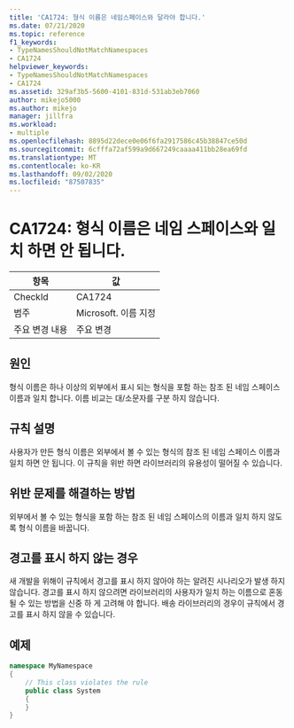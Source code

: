 ```yaml
---
title: 'CA1724: 형식 이름은 네임스페이스와 달라야 합니다.'
ms.date: 07/21/2020
ms.topic: reference
f1_keywords:
- TypeNamesShouldNotMatchNamespaces
- CA1724
helpviewer_keywords:
- TypeNamesShouldNotMatchNamespaces
- CA1724
ms.assetid: 329af3b5-5600-4101-831d-531ab3eb7060
author: mikejo5000
ms.author: mikejo
manager: jillfra
ms.workload:
- multiple
ms.openlocfilehash: 8895d22dece0e06f6fa2917586c45b38847ce50d
ms.sourcegitcommit: 6cfffa72af599a9d667249caaaa411bb28ea69fd
ms.translationtype: MT
ms.contentlocale: ko-KR
ms.lasthandoff: 09/02/2020
ms.locfileid: "87507835"
---
```

# <a name="ca1724-type-names-should-not-match-namespaces"></a>CA1724: 형식 이름은 네임 스페이스와 일치 하면 안 됩니다.

|항목|값|
|-|-|
|CheckId|CA1724|
|범주|Microsoft. 이름 지정|
|주요 변경 내용|주요 변경|

## <a name="cause"></a>원인

형식 이름은 하나 이상의 외부에서 표시 되는 형식을 포함 하는 참조 된 네임 스페이스 이름과 일치 합니다. 이름 비교는 대/소문자를 구분 하지 않습니다.

## <a name="rule-description"></a>규칙 설명

사용자가 만든 형식 이름은 외부에서 볼 수 있는 형식의 참조 된 네임 스페이스 이름과 일치 하면 안 됩니다. 이 규칙을 위반 하면 라이브러리의 유용성이 떨어질 수 있습니다.

## <a name="how-to-fix-violations"></a>위반 문제를 해결하는 방법

외부에서 볼 수 있는 형식을 포함 하는 참조 된 네임 스페이스의 이름과 일치 하지 않도록 형식 이름을 바꿉니다.

## <a name="when-to-suppress-warnings"></a>경고를 표시 하지 않는 경우

새 개발을 위해이 규칙에서 경고를 표시 하지 않아야 하는 알려진 시나리오가 발생 하지 않습니다. 경고를 표시 하지 않으려면 라이브러리의 사용자가 일치 하는 이름으로 혼동 될 수 있는 방법을 신중 하 게 고려해 야 합니다. 배송 라이브러리의 경우이 규칙에서 경고를 표시 하지 않을 수 있습니다.

## <a name="example"></a>예제

```csharp
namespace MyNamespace
{
    // This class violates the rule
    public class System
    {
    }
}
```
